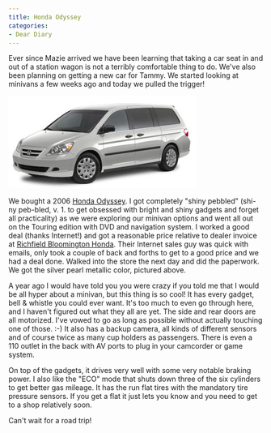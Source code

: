 ```yaml
---
title: Honda Odyssey
categories:
- Dear Diary
---
```


Ever since Mazie arrived we have been learning that taking a car seat in and out of a station wagon is not a terribly comfortable thing to do. We've also been planning on getting a new car for Tammy. We started looking at minivans a few weeks ago and today we pulled the trigger!

![](/assets/posts/2005/o_odyssey.jpg)

We bought a 2006 [Honda Odyssey](http://automobiles.honda.com/models/model_overview.asp?ModelName=Odyssey). I got completely "shiny pebbled" (shi-ny peb-bled, v. 1. to get obsessed with bright and shiny gadgets and forget all practicality) as we were exploring our minivan options and went all out on the Touring edition with DVD and navigation system. I worked a good deal (thanks Internet!) and got a reasonable price relative to dealer invoice at [Richfield Bloomington Honda](http://www.rbhonda.com/). Their Internet sales guy was quick with emails, only took a couple of back and forths to get to a good price and we had a deal done. Walked into the store the next day and did the paperwork. We got the silver pearl metallic color, pictured above.

A year ago I would have told you you were crazy if you told me that I would be all hyper about a minivan, but this thing is so cool! It has every gadget, bell & whistle you could ever want. It's too much to even go through here, and I haven't figured out what they all are yet. The side and rear doors are all motorized. I've vowed to go as long as possible without actually touching one of those. :-) It also has a backup camera, all kinds of different sensors and of course twice as many cup holders as passengers. There is even a 110 outlet in the back with AV ports to plug in your camcorder or game system.

On top of the gadgets, it drives very well with some very notable braking power. I also like the "ECO" mode that shuts down three of the six cylinders to get better gas mileage. It has the run flat tires with the mandatory tire pressure sensors. If you get a flat it just lets you know and you need to get to a shop relatively soon.

Can't wait for a road trip!
